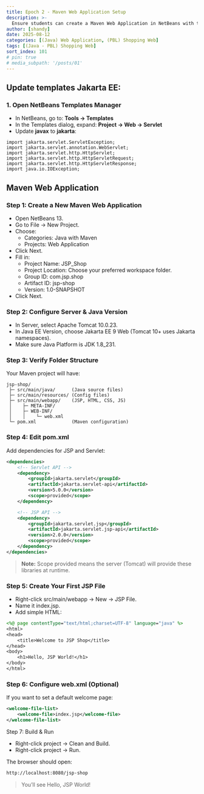 ```yaml
---
title: Epoch 2 - Maven Web Application Setup
description: >-
  Ensure students can create a Maven Web Application in NetBeans with the correct Jakarta EE configuration by first updating the NetBeans template so it matches the project’s requirements (Tomcat 10, JSP, Servlet, JSTL).
author: [shandy]
date: 2025-08-12
categories: [(Java) Web Application, (PBL) Shopping Web]
tags: [(Java - PBL) Shopping Web]
sort_index: 101
# pin: true
# media_subpath: '/posts/01'
---
```

## Update templates Jakarta EE:

### 1. Open NetBeans Templates Manager

- In NetBeans, go to: **Tools → Templates**
- In the Templates dialog, expand: **Project → Web -> Servlet**
- Update **javax** to **jakarta**:

```
import jakarta.servlet.ServletException;
import jakarta.servlet.annotation.WebServlet;
import jakarta.servlet.http.HttpServlet;
import jakarta.servlet.http.HttpServletRequest;
import jakarta.servlet.http.HttpServletResponse;
import java.io.IOException;
```
## Maven Web Application

### Step 1: Create a New Maven Web Application
- Open NetBeans 13.
- Go to File → New Project.
- Choose:
  - Categories: Java with Maven
  - Projects: Web Application
- Click Next.
- Fill in:
  - Project Name: JSP_Shop
  - Project Location: Choose your preferred workspace folder.
  - Group ID: com.jsp.shop
  - Artifact ID: jsp-shop
  - Version: 1.0-SNAPSHOT
- Click Next.

### Step 2: Configure Server & Java Version
- In Server, select Apache Tomcat 10.0.23.
- In Java EE Version, choose Jakarta EE 9 Web (Tomcat 10+ uses Jakarta namespaces).
- Make sure Java Platform is JDK 1.8_231.

### Step 3: Verify Folder Structure
Your Maven project will have:

```
jsp-shop/
 ├─ src/main/java/      (Java source files)
 ├─ src/main/resources/ (Config files)
 ├─ src/main/webapp/    (JSP, HTML, CSS, JS)
 │    ├─ META-INF/
 │    ├─ WEB-INF/
 │    │    └─ web.xml
 └─ pom.xml             (Maven configuration)
```

### Step 4: Edit pom.xml
Add dependencies for JSP and Servlet:

```xml
<dependencies>
    <!-- Servlet API -->
    <dependency>
        <groupId>jakarta.servlet</groupId>
        <artifactId>jakarta.servlet-api</artifactId>
        <version>5.0.0</version>
        <scope>provided</scope>
    </dependency>

    <!-- JSP API -->
    <dependency>
        <groupId>jakarta.servlet.jsp</groupId>
        <artifactId>jakarta.servlet.jsp-api</artifactId>
        <version>2.0.0</version>
        <scope>provided</scope>
    </dependency>
</dependencies>
```
> **Note:** Scope provided means the server (Tomcat) will provide these libraries at runtime.

### Step 5: Create Your First JSP File
- Right-click src/main/webapp → New → JSP File.
- Name it index.jsp.
- Add simple HTML:

```jsp
<%@ page contentType="text/html;charset=UTF-8" language="java" %>
<html>
<head>
    <title>Welcome to JSP Shop</title>
</head>
<body>
    <h1>Hello, JSP World!</h1>
</body>
</html>
```
### Step 6: Configure web.xml (Optional)
If you want to set a default welcome page:

```xml
<welcome-file-list>
    <welcome-file>index.jsp</welcome-file>
</welcome-file-list>
```
Step 7: Build & Run
- Right-click project → Clean and Build.
- Right-click project → Run.

The browser should open:

```bash
http://localhost:8080/jsp-shop
```

> You’ll see Hello, JSP World!